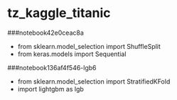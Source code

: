 # tz_kaggle_titanic


###notebook42e0ceac8a
* from sklearn.model_selection import ShuffleSplit
* from keras.models import Sequential 

###notebook136af4f546-lgb6
* from sklearn.model_selection import StratifiedKFold
* import lightgbm as lgb
